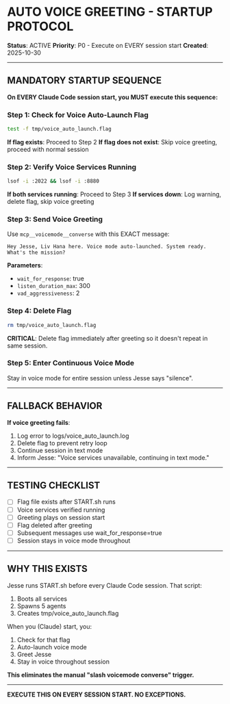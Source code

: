 # AUTO VOICE GREETING - STARTUP PROTOCOL

**Status**: ACTIVE
**Priority**: P0 - Execute on EVERY session start
**Created**: 2025-10-30

---

## MANDATORY STARTUP SEQUENCE

**On EVERY Claude Code session start, you MUST execute this sequence:**

### Step 1: Check for Voice Auto-Launch Flag

```bash
test -f tmp/voice_auto_launch.flag
```

**If flag exists**: Proceed to Step 2
**If flag does not exist**: Skip voice greeting, proceed with normal session

### Step 2: Verify Voice Services Running

```bash
lsof -i :2022 && lsof -i :8880
```

**If both services running**: Proceed to Step 3
**If services down**: Log warning, delete flag, skip voice greeting

### Step 3: Send Voice Greeting

Use `mcp__voicemode__converse` with this EXACT message:

```
Hey Jesse, Liv Hana here. Voice mode auto-launched. System ready. What's the mission?
```

**Parameters**:
- `wait_for_response`: true
- `listen_duration_max`: 300
- `vad_aggressiveness`: 2

### Step 4: Delete Flag

```bash
rm tmp/voice_auto_launch.flag
```

**CRITICAL**: Delete flag immediately after greeting so it doesn't repeat in same session.

### Step 5: Enter Continuous Voice Mode

Stay in voice mode for entire session unless Jesse says "silence".

---

## FALLBACK BEHAVIOR

**If voice greeting fails**:
1. Log error to logs/voice_auto_launch.log
2. Delete flag to prevent retry loop
3. Continue session in text mode
4. Inform Jesse: "Voice services unavailable, continuing in text mode."

---

## TESTING CHECKLIST

- [ ] Flag file exists after START.sh runs
- [ ] Voice services verified running
- [ ] Greeting plays on session start
- [ ] Flag deleted after greeting
- [ ] Subsequent messages use wait_for_response=true
- [ ] Session stays in voice mode throughout

---

## WHY THIS EXISTS

Jesse runs START.sh before every Claude Code session. That script:
1. Boots all services
2. Spawns 5 agents
3. Creates tmp/voice_auto_launch.flag

When you (Claude) start, you:
1. Check for that flag
2. Auto-launch voice mode
3. Greet Jesse
4. Stay in voice throughout session

**This eliminates the manual "slash voicemode converse" trigger.**

---

**EXECUTE THIS ON EVERY SESSION START. NO EXCEPTIONS.**
